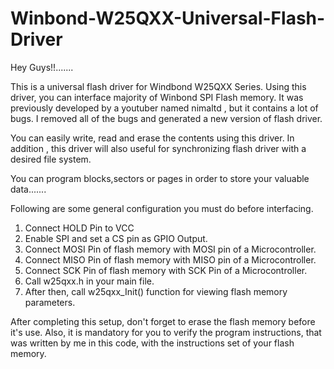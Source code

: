 # Winbond-W25QXX-Universal-Flash-Driver

Hey Guys!!.......

This is a universal flash driver for Windbond W25QXX Series. Using this driver, you can interface majority of Winbond SPI Flash memory.
It was previously developed by a youtuber named nimaltd , but it contains a lot of bugs. I removed all of the bugs and generated a new version of flash driver.

You can easily write, read and erase the contents using this driver. In addition , this driver will also useful for synchronizing flash driver with a desired file system.

You can program blocks,sectors or pages in order to store your valuable data.......

Following are some general configuration you must do before interfacing.

1. Connect HOLD Pin to VCC
2. Enable SPI and set a CS pin as GPIO Output.
3. Connect MOSI Pin of flash memory with MOSI pin of a Microcontroller.
4. Connect MISO Pin of flash memory with MISO pin of a Microcontroller.
5. Connect SCK Pin of flash memory with SCK Pin of a Microcontroller.
6. Call w25qxx.h in your main file.
7. After then, call  w25qxx_Init() function for viewing flash memory parameters.

After completing this setup, don't forget to erase the flash memory before it's use. 
Also, it is mandatory for you to verify the program instructions, that was written by me in this code, with the instructions set of your flash memory.
